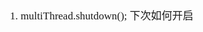 <span  style="font-family: Simsun,serif; font-size: 17px; ">

1. multiThread.shutdown(); 下次如何开启

</span>